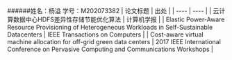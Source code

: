######姓名：杨溢  学号：M202073382
|  论文标题   | 出处  |
|  ----  | ----  |
| 云计算数据中心HDFS差异性存储节能优化算法  | 计算机学报 |
| Elastic Power-Aware Resource Provisioning of Heterogeneous Workloads in Self-Sustainable Datacenters  | IEEE Transactions on Computers |
| Cost-aware virtual machine allocation for off-grid green data centers  | 2017 IEEE International Conference on Pervasive Computing and Communications Workshops |
